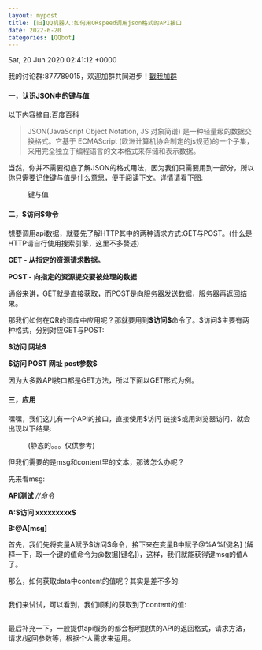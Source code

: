 ```yaml
---
layout: mypost
title: [旧]QQ机器人:如何用QRspeed调用json格式的API接口
date: 2022-6-20
categories: [QQbot]
---
```


Sat, 20 Jun 2020 02:41:12 +0000
<p>我的讨论群:877789015，欢迎加群共同进步！<a rel="noreferrer noopener" href="https://jq.qq.com/?_wv=1027&amp;k=WHAMgWba" target="_blank">戳我加群</a></p>
<!-- /wp:paragraph -->

<!-- wp:heading {"level":4} -->
<h4>一，认识JSON中的键与值</h4>
<!-- /wp:heading -->

<!-- wp:paragraph -->
<p>以下内容摘自:百度百科</p>
<!-- /wp:paragraph -->

<!-- wp:quote -->
<blockquote class="wp-block-quote"><p>JSON(JavaScript Object Notation, JS 对象简谱) 是一种轻量级的数据交换格式。它基于 ECMAScript (欧洲计算机协会制定的js规范)的一个子集，采用完全独立于编程语言的文本格式来存储和表示数据。</p></blockquote>
<!-- /wp:quote -->

<!-- wp:paragraph -->
<p>当然，你并不需要彻底了解JSON的格式用法，因为我们只需要用到一部分，所以你只需要记住键与值是什么意思，便于阅读下文。详情请看下图:</p>
<!-- /wp:paragraph -->

<!-- wp:image {"id":82,"sizeSlug":"large"} -->
<figure class="wp-block-image size-large"><img src="http://linko.dowy.cn/wp-content/uploads/2020/06/qrjson1.jpg" alt="" class="wp-image-82"/><figcaption>键与值</figcaption></figure>
<!-- /wp:image -->

<!-- wp:heading {"level":4} -->
<h4>二，$访问$命令</h4>
<!-- /wp:heading -->

<!-- wp:paragraph -->
<p>想要调用api数据，就要先了解HTTP其中的两种请求方式:GET与POST。(什么是HTTP请自行使用搜索引擎，这里不多赘述)</p>
<!-- /wp:paragraph -->

<!-- wp:paragraph -->
<p><strong>GET - 从指定的资源请求数据。</strong></p>
<!-- /wp:paragraph -->

<!-- wp:paragraph -->
<p><strong>POST - 向指定的资源提交要被处理的数据</strong></p>
<!-- /wp:paragraph -->

<!-- wp:paragraph -->
<p>通俗来讲，GET就是直接获取，而POST是向服务器发送数据，服务器再返回结果。</p>
<!-- /wp:paragraph -->

<!-- wp:paragraph -->
<p>那我们如何在QR的词库中应用呢？那就要用到<strong>$访问$</strong>命令了。$访问$主要有两种格式，分别对应GET与POST:</p>
<!-- /wp:paragraph -->

<!-- wp:paragraph -->
<p><strong>$访问 网址$</strong></p>
<!-- /wp:paragraph -->

<!-- wp:paragraph -->
<p><strong>$访问 POST 网址 post参数$</strong></p>
<!-- /wp:paragraph -->

<!-- wp:paragraph -->
<p>因为大多数API接口都是GET方法，所以下面以GET形式为例。</p>
<!-- /wp:paragraph -->

<!-- wp:heading {"level":4} -->
<h4>三，应用</h4>
<!-- /wp:heading -->

<!-- wp:paragraph -->
<p>嘿嘿，我们这儿有一个API的接口，直接使用$访问 链接$或用浏览器访问，就会出现以下结果:</p>
<!-- /wp:paragraph -->

<!-- wp:image {"id":83,"sizeSlug":"large"} -->
<figure class="wp-block-image size-large"><img src="http://linko.dowy.cn/wp-content/uploads/2020/06/qrjson2.jpg" alt="" class="wp-image-83"/><figcaption>(静态的。。。仅供参考)</figcaption></figure>
<!-- /wp:image -->

<!-- wp:paragraph -->
<p>但我们需要的是msg和content里的文本，那该怎么办呢？</p>
<!-- /wp:paragraph -->

<!-- wp:paragraph -->
<p>先来看msg:</p>
<!-- /wp:paragraph -->

<!-- wp:paragraph -->
<p><strong>API测试</strong> <em>//命令</em></p>
<!-- /wp:paragraph -->

<!-- wp:paragraph -->
<p><strong>A:$访问 xxxxxxxxx$</strong></p>
<!-- /wp:paragraph -->

<!-- wp:paragraph -->
<p><strong>B:@A[msg]</strong></p>
<!-- /wp:paragraph -->

<!-- wp:paragraph -->
<p>首先，我们先将变量A赋予$访问$命令，接下来在变量B中赋予@%A%[键名] (解释一下，取一个键的值命令为@数据[键名])，这样，我们就能获得键msg的值A了。</p>
<!-- /wp:paragraph -->

<!-- wp:paragraph -->
<p>那么，如何获取data中content的值呢？其实是差不多的:</p>
<!-- /wp:paragraph -->

<!-- wp:image {"id":84,"sizeSlug":"large"} -->
<figure class="wp-block-image size-large"><img src="http://linko.dowy.cn/wp-content/uploads/2020/06/qrjson3.jpg" alt="" class="wp-image-84"/></figure>
<!-- /wp:image -->

<!-- wp:paragraph -->
<p>我们来试试，可以看到，我们顺利的获取到了content的值:</p>
<!-- /wp:paragraph -->

<!-- wp:image {"id":85,"sizeSlug":"large"} -->
<figure class="wp-block-image size-large"><img src="http://linko.dowy.cn/wp-content/uploads/2020/06/qrjson4.jpg" alt="" class="wp-image-85"/></figure>
<!-- /wp:image -->

<!-- wp:paragraph -->
<p>最后补充一下，一般提供api服务的都会标明提供的API的返回格式，请求方法，请求/返回参数等，根据个人需求来运用。</p>
<!-- /wp:paragraph -->

<!-- wp:image {"id":86,"sizeSlug":"large"} -->
<figure class="wp-block-image size-large"><img src="http://linko.dowy.cn/wp-content/uploads/2020/06/qrjson5.jpg" alt="" class="wp-image-86"/></figure>
<!-- /wp:image -->
